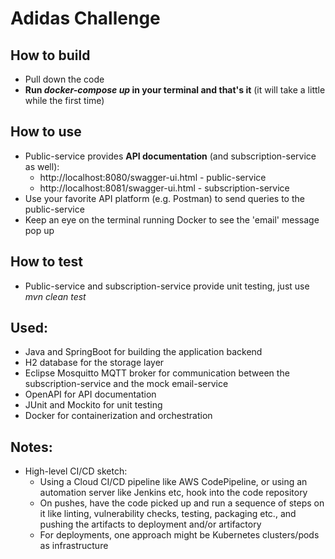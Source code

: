 # Adidas Challenge

## How to build

- Pull down the code
- <b>Run <em>docker-compose up</em> in your terminal and that's it</b> (it will take a little while the first time)

## How to use

- Public-service provides <b>API documentation</b> (and subscription-service as well):
    - http://localhost:8080/swagger-ui.html - public-service
    - http://localhost:8081/swagger-ui.html - subscription-service
- Use your favorite API platform (e.g. Postman) to send queries to the public-service
- Keep an eye on the terminal running Docker to see the 'email' message pop up

## How to test

- Public-service and subscription-service provide unit testing, just use <em>mvn clean test</em>

## Used:

- Java and SpringBoot for building the application backend
- H2 database for the storage layer
- Eclipse Mosquitto MQTT broker for communication between  the subscription-service and the mock email-service
- OpenAPI for API documentation
- JUnit and Mockito for unit testing
- Docker for containerization and orchestration

## Notes:

- High-level CI/CD sketch:
    - Using a Cloud CI/CD pipeline like AWS CodePipeline, or using an automation server like Jenkins etc, hook into the code repository
    - On pushes, have the code picked up and run a sequence of steps on it like linting, vulnerability checks, testing, packaging etc., and pushing the artifacts to deployment and/or artifactory
    - For deployments, one approach might be Kubernetes clusters/pods as infrastructure 